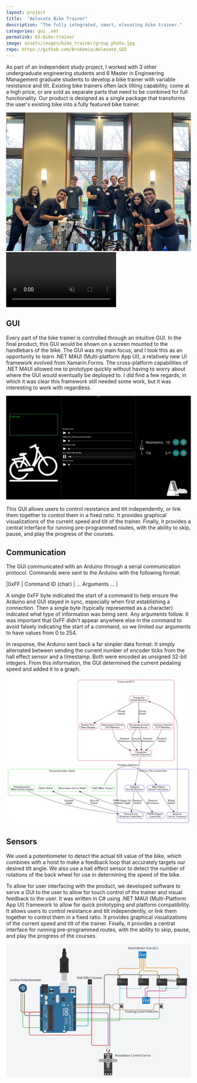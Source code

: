 ```yaml
---
layout: project
title:  "Aelevate Bike Trainer"
description: "The fully integrated, smart, elevating bike trainer."
categories: gui .net
permalink: 03-bike-trainer
image: assets/images/bike_trainer/group_photo.jpg
repo: https://github.com/Brokemia/Aelevate_GUI
---
```


As part of an independent study project, I worked with 3 other undergraduate engineering students and 6 Master in Engineering Management graduate students to develop a bike trainer with variable resistance and tilt. Existing bike trainers often lack tilting capability, come at a high price, or are sold as separate parts that need to be combined for full functionality. Our product is designed as a single package that transforms the user's existing bike into a fully featured bike trainer.

<div class="image-pair">
  <img src="assets/images/bike_trainer/group_photo.jpg" />

  <video autoplay muted loop>
    <source src="assets/images/bike_trainer/uppy_downy.mp4" type="video/mp4">
  </video>
</div>

## GUI
Every part of the bike trainer is controlled through an intuitive GUI. In the final product, this GUI would be shown on a screen mounted to the handlebars of the bike. The GUI was my main focus, and I took this as an opportunity to learn .NET MAUI (Multi-platform App UI), a relatively new UI framework evolved from Xamarin.Forms. The cross-platform capabilities of .NET MAUI allowed me to prototype quickly without having to worry about where the GUI would eventually be deployed to. I did find a few regards, in which it was clear this framework still needed some work, but it was interesting to work with regardless.

![A screenshot of the GUI in action](assets/images/bike_trainer/bike_gui.png)

This GUI allows users to control resistance and tilt independently, or link them together to control them in a fixed ratio​. It provides graphical visualizations of the current speed and tilt of the trainer. Finally, it provides a central interface for running pre-programmed routes, with the ability to skip, pause, and play the progress of the courses.

## Communication
The GUI communicated with an Arduino through a serial communication protocol. Commands were sent to the Arduino with the following format:

|0xFF   | Command ID (char) | ... Arguments ... |

A single 0xFF byte indicated the start of a command to help ensure the Arduino and GUI stayed in sync, especially when first establishing a connection. Then a single byte (typically represented as a character) indicated what type of information was being sent. Any arguments follow. It was important that 0xFF didn't appear anywhere else in the command to avoid falsely indicating the start of a command, so we limited our arguments to have values from 0 to 254.

In response, the Arduino sent back a far simpler data format. It simply alternated between sending the current number of encoder ticks from the hall effect sensor and a timestamp. Both were encoded as unsigned 32-bit integers. From this information, the GUI determined the current pedaling speed and added it to a graph.

![An overview showing the different parts of the project and how they communicate](assets/images/bike_trainer/logic_diagram.jpg)

## Sensors
We used a potentiometer to detect the actual tilt value of the bike, which combines with a hoist to make a feedback loop that accurately targets our desired tilt angle. We also use a hall effect sensor to detect the number of rotations of the back wheel for use in determining the speed of the bike.

To allow for user interfacing with the product, we developed software to serve a GUI to the user to allow for touch control of the trainer and visual feedback to the user. It was written in C# using .NET MAUI (Multi-Platform App UI)​ framework to allow for quick prototyping and platform compatibility. It allows users to control resistance and tilt independently, or link them together to control them in a fixed ratio​. It provides graphical visualizations of the current speed and tilt of the trainer. Finally, it provides a central interface for running pre-programmed routes, with the ability to skip, pause, and play the progress of the courses.

![A diagram showing how the arduino, sensors, and actuators are wired together](assets/images/bike_trainer/wiring_diagram.jpg)


